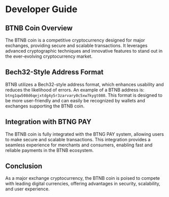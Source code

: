 # Developer Guide

## BTNB Coin Overview

The BTNB coin is a competitive cryptocurrency designed for major exchanges, providing secure and scalable transactions. It leverages advanced cryptographic techniques and innovative features to stand out in the ever-evolving cryptocurrency market.

## Bech32-Style Address Format

BTNB utilizes a Bech32-style address format, which enhances usability and reduces the likelihood of errors. An example of a BTNB address is: `btng1qw508d6qejxtdg4y5r3zarvary0c5xw7kygt080`. This format is designed to be more user-friendly and can easily be recognized by wallets and exchanges supporting the BTNB coin.

## Integration with BTNG PAY

The BTNB coin is fully integrated with the BTNG PAY system, allowing users to make secure and scalable transactions. This integration provides a seamless experience for merchants and consumers, enabling fast and reliable payments in the BTNB ecosystem.

## Conclusion

As a major exchange cryptocurrency, the BTNB coin is poised to compete with leading digital currencies, offering advantages in security, scalability, and user experience.
